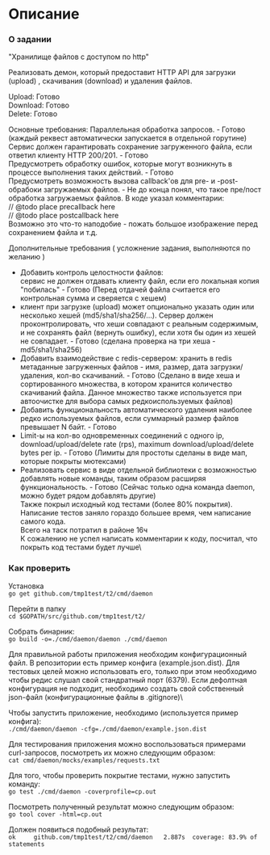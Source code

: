 # Описание

### О задании

"Хранилище файлов с доступом по http"

Реализовать демон, который предоставит HTTP API для загрузки (upload) , скачивания (download) и удаления файлов.

Upload: Готово\
Download: Готово\
Delete: Готово

Основные требования:
Параллельная обработка запросов. - Готово (каждый реквест автоматически запускается в отдельной горутине)\
Сервис должен гарантировать сохранение загруженного файла, если ответил клиенту HTTP 200/201. - Готово\
Предусмотреть обработку ошибок, которые могут возникнуть в процессе выполнения таких действий. - Готово\
Предусмотреть возможность вызова callback'ов для  pre- и -post-обрабоки загружаемых файлов. - Не до конца понял, что такое пре/пост обработка загружаемых файлов. В коде указал комментарии:\
// @todo place precallback here\
// @todo place postcallback here\
Возможно это что-то наподобие - пожать большое изображение перед сохранением файла и т.д.

Дополнительные требования ( усложнение задания, выполняются по желанию )

- Добавить контроль целостности файлов:\
сервис не должен отдавать клиенту файл, если его локальная копия "побилась" - Готово (Перед отдачей файла считается его контрольная сумма и сверяется с хешем)
- клиент при загрузке (upload) может опционально указать один или несколько хешей (md5/sha1/sha256/...). Сервер должен проконтролировать, что хеши совпадают с реальным содержимым, и не сохранять файл (вернуть ошибку), если хотя бы один из хешей не совпадает. - Готово (сделана проверка на три хеша - md5/sha1/sha256)
- Добавить взаимодействие с redis-сервером:  хранить в redis метаданные загруженных файлов - имя, размер, дата загрузки/удаления,  кол-во скачиваний. - Готово (Сделано в виде хеша и сортированного множества, в котором хранится количество скачиваний файла. Данное множество также используется при автоочистке для выбора самых редкоиспользуемых файлов)
- Добавить функциональность автоматического удаления наиболее редко используемых файлов, если суммарный размер файлов превышает N байт. - Готово
- Limit-ы на кол-во одновременных соединений с одного ip,  download/upload/delete rate (rps), maximum download/upload/delete bytes per ip. - Готово (Лимиты для простоты сделаны в виде мап, которые покрыты мютексами)
- Реализовать сервис в виде отдельной библиотеки с возможностью добавлять новые команды, таким образом расширяя функциональность. - Готово (Сейчас только одна команда daemon, можно будет рядом добавлять другие)
\
Также покрыл исходный код тестами (более 80% покрытия). Написание тестов заняло гораздо большее время, чем написание самого кода.\
Всего на таск потратил в районе 16ч\
К сожалению не успел написать комментарии к коду, посчитал, что покрыть код тестами будет лучше\

### Как проверить

Установка\
`go get github.com/tmp1test/t2/cmd/daemon`

Перейти в папку\
`cd $GOPATH/src/github.com/tmp1test/t2/`

Собрать бинарник:\
`go build -o=./cmd/daemon/daemon ./cmd/daemon`

Для правильной работы приложения необходим конфигурационный файл. В репозитории есть пример конфига (example.json.dist). Для тестовых целей можно использовать его, только при этом необходимо чтобы редис слушал свой стандратный порт (6379). Если дефолтная конфигурация не подходит, необходимо создать свой собственный json-файл (конфигурационные файлы в .gitignore)\

Чтобы запустить приложение, необходимо (используется пример конфига):\
`./cmd/daemon/daemon -cfg=./cmd/daemon/example.json.dist`

Для тестирования приложения можно воспользоваться примерами curl-запросов, посмотреть их можно следующим образом:\
`cat cmd/daemon/mocks/examples/requests.txt`

Для того, чтобы проверить покрытие тестами, нужно запустить команду:\
`go test ./cmd/daemon -coverprofile=cp.out`

Посмотреть полученный результат можно следующим образом:\
`go tool cover -html=cp.out`

Должен появиться подобный результат:\
`ok  	github.com/tmp1test/t2/cmd/daemon	2.887s	coverage: 83.9% of statements`
